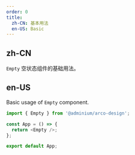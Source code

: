 ```yaml
---
order: 0
title:
  zh-CN: 基本用法
  en-US: Basic
---
```


## zh-CN

`Empty` 空状态组件的基础用法。

## en-US

Basic usage of `Empty` component.

```js
import { Empty } from '@adminium/arco-design';

const App = () => {
  return <Empty />;
};

export default App;
```
